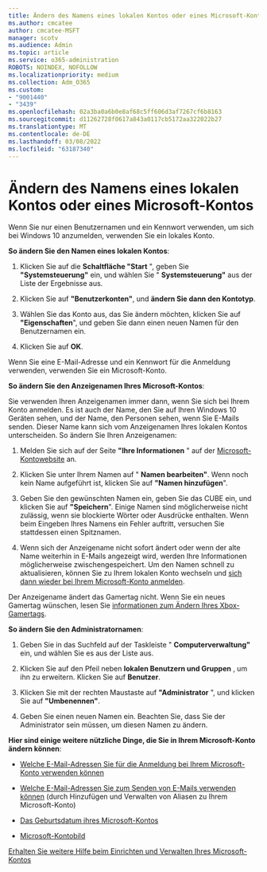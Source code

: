 ```yaml
---
title: Ändern des Namens eines lokalen Kontos oder eines Microsoft-Kontos
ms.author: cmcatee
author: cmcatee-MSFT
manager: scotv
ms.audience: Admin
ms.topic: article
ms.service: o365-administration
ROBOTS: NOINDEX, NOFOLLOW
ms.localizationpriority: medium
ms.collection: Adm_O365
ms.custom:
- "9001440"
- "3439"
ms.openlocfilehash: 02a3ba0a6b0e8af68c5ff606d3af7267cf6b8163
ms.sourcegitcommit: d11262728f0617a843a0117cb5172aa322022b27
ms.translationtype: MT
ms.contentlocale: de-DE
ms.lasthandoff: 03/08/2022
ms.locfileid: "63187340"
---
```

# <a name="change-the-name-of-a-local-account-or-a-microsoft-account"></a>Ändern des Namens eines lokalen Kontos oder eines Microsoft-Kontos

Wenn Sie nur einen Benutzernamen und ein Kennwort verwenden, um sich bei Windows 10 anzumelden, verwenden Sie ein lokales Konto. 

**So ändern Sie den Namen eines lokalen Kontos**:

1. Klicken Sie auf die **Schaltfläche "Start** ", geben Sie **"Systemsteuerung"** ein, und wählen Sie " **Systemsteuerung"** aus der Liste der Ergebnisse aus.

2. Klicken Sie auf **"Benutzerkonten"**, und **ändern Sie dann den Kontotyp**.

3. Wählen Sie das Konto aus, das Sie ändern möchten, klicken Sie auf **"Eigenschaften**", und geben Sie dann einen neuen Namen für den Benutzernamen ein.

4. Klicken Sie auf **OK**.

Wenn Sie eine E-Mail-Adresse und ein Kennwort für die Anmeldung verwenden, verwenden Sie ein Microsoft-Konto.

**So ändern Sie den Anzeigenamen Ihres Microsoft-Kontos**:

Sie verwenden Ihren Anzeigenamen immer dann, wenn Sie sich bei Ihrem Konto anmelden. Es ist auch der Name, den Sie auf Ihren Windows 10 Geräten sehen, und der Name, den Personen sehen, wenn Sie E-Mails senden. Dieser Name kann sich vom Anzeigenamen Ihres lokalen Kontos unterscheiden. So ändern Sie Ihren Anzeigenamen:

1. Melden Sie sich auf der Seite **"Ihre Informationen** " auf der [Microsoft-Kontowebsite](https://account.microsoft.com/) an.

2. Klicken Sie unter Ihrem Namen auf " **Namen bearbeiten"**. Wenn noch kein Name aufgeführt ist, klicken Sie auf **"Namen hinzufügen**". 

3. Geben Sie den gewünschten Namen ein, geben Sie das CUBE ein, und klicken Sie auf **"Speichern**". Einige Namen sind möglicherweise nicht zulässig, wenn sie blockierte Wörter oder Ausdrücke enthalten. Wenn beim Eingeben Ihres Namens ein Fehler auftritt, versuchen Sie stattdessen einen Spitznamen.

4. Wenn sich der Anzeigename nicht sofort ändert oder wenn der alte Name weiterhin in E-Mails angezeigt wird, werden Ihre Informationen möglicherweise zwischengespeichert. Um den Namen schnell zu aktualisieren, können Sie zu Ihrem lokalen Konto wechseln und [sich dann wieder bei Ihrem Microsoft-Konto anmelden](https://account.microsoft.com/).

Der Anzeigename ändert das Gamertag nicht. Wenn Sie ein neues Gamertag wünschen, lesen Sie [informationen zum Ändern Ihres Xbox-Gamertags](https://support.xbox.com/id-ID/account-management/change-xbox-live-gamertag).

**So ändern Sie den Administratornamen**:

1. Geben Sie in das Suchfeld auf der Taskleiste " **Computerverwaltung"** ein, und wählen Sie es aus der Liste aus.

2. Klicken Sie auf den Pfeil neben **lokalen Benutzern und Gruppen** , um ihn zu erweitern. Klicken Sie auf **Benutzer**.

3. Klicken Sie mit der rechten Maustaste auf **"Administrator** ", und klicken Sie auf **"Umbenennen"**.

4. Geben Sie einen neuen Namen ein. Beachten Sie, dass Sie der Administrator sein müssen, um diesen Namen zu ändern.

**Hier sind einige weitere nützliche Dinge, die Sie in Ihrem Microsoft-Konto ändern können**:

- [Welche E-Mail-Adressen Sie für die Anmeldung bei Ihrem Microsoft-Konto verwenden können](https://support.microsoft.com/help/4026162)

- [Welche E-Mail-Adressen Sie zum Senden von E-Mails verwenden können](https://support.microsoft.com/help/12407) (durch Hinzufügen und Verwalten von Aliasen zu Ihrem Microsoft-Konto)

- [Das Geburtsdatum ihres Microsoft-Kontos](https://support.microsoft.com/help/12411)

- [Microsoft-Kontobild](https://support.microsoft.com/help/4026790)

[Erhalten Sie weitere Hilfe beim Einrichten und Verwalten Ihres Microsoft-Kontos](https://support.microsoft.com/hub/4294457/microsoft-account-help#manage-account)